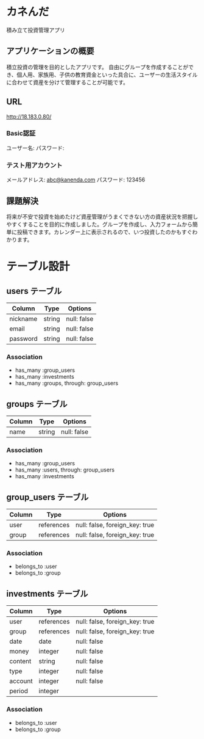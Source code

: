 # カネんだ
積み立て投資管理アプリ

## アプリケーションの概要
積立投資の管理を目的としたアプリです。
自由にグループを作成することができ、個人用、家族用、子供の教育資金といった具合に、ユーザーの生活スタイルに合わせて資産を分けて管理することが可能です。

## URL
http://18.183.0.80/

### Basic認証
ユーザー名: 
パスワード: 

### テスト用アカウント
メールアドレス: abc@kanenda.com
パスワード: 123456

## 課題解決
将来が不安で投資を始めたけど資産管理がうまくできない方の資産状況を把握しやすくすることを目的に作成しました。グループを作成し、入力フォームから簡単に投稿できます。カレンダー上に表示されるので、いつ投資したのかもすぐわかります。

# テーブル設計

## users テーブル

| Column   | Type   | Options     |
| -------- | ------ | ----------- |
| nickname | string | null: false |
| email    | string | null: false |
| password | string | null: false |

### Association

- has_many :group_users
- has_many :investments
- has_many :groups, through: group_users


## groups テーブル

| Column | Type   | Options     |
| ------ | ------ | ----------- |
| name   | string | null: false |

### Association

- has_many :group_users
- has_many :users, through: group_users
- has_many :investments


## group_users テーブル

| Column | Type       | Options                        |
| ------ | ---------- | ------------------------------ |
| user   | references | null: false, foreign_key: true |
| group  | references | null: false, foreign_key: true |

### Association

- belongs_to :user
- belongs_to :group


## investments テーブル

| Column  | Type       | Options                        |
| ------- | ---------- | ------------------------------ |
| user    | references | null: false, foreign_key: true |
| group   | references | null: false, foreign_key: true |
| date    | date       | null: false                    |
| money   | integer    | null: false                    |
| content | string     | null: false                    |
| type    | integer    | null: false                    |
| account | integer    | null: false                    |
| period  | integer    |                                |

### Association

- belongs_to :user
- belongs_to :group